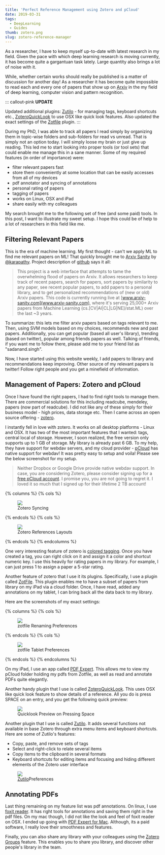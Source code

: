 ```yaml
---
title: 'Perfect Reference Management using Zotero and pCloud'
date: 2019-03-31
tags:
  - DeepLearning
  - Guides
thumb: zotero.png
slug: zotero-reference-manager
---
```


As a researcher, I have to keep myself up-to-date with latest research in my field. Given the pace
with which deep learning research is moving currently, it has become quite a gargantuan task
lately. Large quantity also brings a lot of noise with it.

While, whether certain works should
really be published is a matter of discussion for another day! As a researcher it has become quite
impossible to read each and every one of papers that show up on [Arxiv](https://arxiv.org/) in the
my field of deep learning, computer vision and pattern recognition.

::: callout-pink
**UPDATE**

Updated additional plugins: [Zutilo](https://github.com/willsALMANJ/Zutilo) - for managing tags,
keyboard shortcuts etc., [ZoteroQuickLook](https://github.com/mronkko/ZoteroQuickLook) to use OSX
like quick look features. Also updated the exact settings of the [Zotfile](http://zotfile.com/)
plugin.
:::

During my PhD, I was able to track all papers I read simply by organizing them in topic-wise
folders and sub-folders for read vs unread. That is simply not an option today. I will simply loose
my brain or just give up reading. This led me to start looking into proper tools (or tool sets)
that could enable me manage this in a sane manner. Some of my required features (in order of
importance) were:

- filter relevant papers fast
- store them conveniently at some location that can be easily accesses from all of my devices
- pdf annotator and syncing of annotations
- personal rating of papers
- tagging of papers
- works on Linux, OSX and iPad
- share easily with my colleagues

My search brought me to the following set of free (and some paid) tools. In this post, I want to
illustrate my sweet setup. I hope this could be of help to a lot of researchers in this field like
me.

## Filtering Relevant Papers

This is the era of machine learning. My first thought - can't we apply ML to find me relevant
papers on ML! That quickly brought me to [Arxiv Sanity](http://www.arxiv-sanity.com/library) by
[@karapathy](https://twitter.com/karpathy). Project description of
[github](https://github.com/karpathy/arxiv-sanity-preserver) says it all:

> This project is a web interface that attempts to tame the overwhelming flood of papers on Arxiv.
> It allows researchers to keep track of recent papers, search for papers, sort papers by
> similarity to any paper, see recent popular papers, to add papers to a personal library, and to
> get personalized recommendations of (new or old) Arxiv papers. This code is currently running
> live at [www.arxiv-sanity.com](www.arxiv-sanity.com), where it's serving 25,000+ Arxiv papers
> from Machine Learning (cs.[CV|AI|CL|LG|NE]/stat.ML) over the last ~3 years.

To summarize: this lets me filter arxiv papers based on tags relevant to me. Then, using SVM models
based on my choices, recommends new and past papers. Additionally, you can get popular (based all
user's library), trending (based on twitter), popular among friends papers as well. Talking of
friends, if you want me to follow there, please add me to your friend list as "sadanand.singh".

Now, I have started using this website weekly, I add papers to library and recommendations keep
improving. Other source of my relevant papers is twitter! Follow right people and you get a
minefield of information.

## Management of Papers: Zotero and pCloud

Once I have found the right papers, I had to find right tools to manage them. There are commercial
solutions for this including readcube, mendeley, papers (now part of readcube). I did not like any
of these simply for their business model - high prices, data storage etc. Then I came across an
open source offering - [zotero](https://www.zotero.org/).

I instantly fell in love with zotero. It works on all desktop platforms - Linux and OSX. It has two
of the most important features that I wanted: tags, central local of storage. However, I soon
realized, the free version only supports up to 1 GB of storage. My library is already past 6 GB. To
my help, they have support for webdav servers, and my cloud provider - [pCloud](https://pcloud.com)
has native support for webdav! It was pretty easy to setup and voila! Please see the below
screenshot for my setup.

> Neither Dropbox or Google Drive provide native webdav support. In case, you are considering
> Zotero, please consider signing up for a [free pCloud account](https://pcloud.com). I promise
> you, you are not going to regret it. I loved it so much that I signed up for their lifetime 2 TB
> account!

{% columns %}
  {% cols %} <figure><img src="https://res.cloudinary.com/sadanandsingh/image/upload/v1554089530/zotero-preferences_n3euc1.png"><figcaption class="text-center">Zotero Syncing</figcaption></figure> {% endcols %}
  {% cols %} <figure><img src="https://res.cloudinary.com/sadanandsingh/image/upload/v1554089529/zotero_d3qwsp.png"><figcaption class="text-center">Zotero References Layouts</figcaption></figure> {% endcols %}
{% endcolumns %}

One very interesting feature of zotero is
[colored tagging](https://www.zotero.org/support/collections_and_tags#colored_tags). Once you have
created a tag, you can right click on it and assign it a color and shortcut numeric key. I use this
heavily for rating papers in my library. For example, I can just press 1 to assign a paper a 5-star
rating.

Another feature of zotero that I use it its plugins. Specifically, I use a plugin called
[ZotFile](http://zotfile.com/). This plugin enables me to have a subset of papers from library on
my iPad via a cloud folder. Once, I have read, added any annotations on my tablet, I can bring back
all the data back to my library.

Here are the screenshots of my exact settings:

{% columns %}
  {% cols %} <figure><img src="https://res.cloudinary.com/sadanandsingh/image/upload/v1579590803/zotfile_renaming_settings_nlqfxs.png"><figcaption class="text-center">zotfile Renaming Preferences</figcaption></figure> {% endcols %}
  {% cols %} <figure><img src="https://res.cloudinary.com/sadanandsingh/image/upload/v1579590803/zotfile_tablet_settigs_gxcxrx.png"><figcaption class="text-center">zotfile Tablet Preferences</figcaption></figure> {% endcols %}
{% endcolumns %}

On my iPad, I use an app called
[PDF Expert](https://itunes.apple.com/app/pdf-expert-fill-forms-annotate/id393316844?mt=8). This
allows me to view my pCloud folder holding my pdfs from Zotfile, as well as read and annotate PDFs
quite elegantly.

Another handy plugin that I use is called
[ZoteroQuickLook](https://github.com/mronkko/ZoteroQuickLook). This uses OSX like quick look
feature to show details of a reference. All you do is press SPACE on an entry, and you get the
following quick preview:

<figure>
  <img src="https://res.cloudinary.com/sadanandsingh/image/upload/v1579591165/quicklook_jkclbf.png">
  <figcaption class="text-center">Quicklook Preview on Pressing Space</figcaption>
</figure>

Another plugin that I use is called [Zutilo](https://github.com/willsALMANJ/Zutilo). It adds
several functions not available in base Zotero through extra menu items and keyboard shortcuts.
Here are some of Zutilo's features:

- Copy, paste, and remove sets of tags
- Select and right-click to relate several items
- Copy items to the clipboard in several formats
- Keyboard shortcuts for editing items and focusing and hiding different elements of the Zotero
  user interface

<figure>
  <img src="https://res.cloudinary.com/sadanandsingh/image/upload/v1579590803/zutilo_preferences_xipels.png">
  <figcaption class="text-center">
    <a href='https://github.com/willsALMANJ/Zutilo' target='_blank'>Zutilo</a>Preferences
  </figcaption>
</figure>

## Annotating PDFs

Last thing remaining on my feature list was pdf annotations. On linux, I use
[foxit reader](https://www.foxitsoftware.com/pdf-reader/). It has right tools for annotations and
saving them right in the pdf files. On my mac though, I did not like the look and feel of foxit
reader on OSX. I ended up going with [PDF Expert for Mac](https://pdfexpert.com/). Although, its a
paid software, I really love their smoothness and features.

Finally, you can also share any library with your colleagues using the
[Zotero Groups](https://www.zotero.org/groups/) feature. This enables you to share you library, and
discover other people's library in the team.
